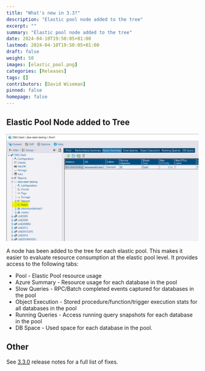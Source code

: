 ```yaml
---
title: "What's new in 3.3?"
description: "Elastic pool node added to the tree"
excerpt: ""
summary: "Elastic pool node added to the tree"
date: 2024-04-10T19:50:05+01:00
lastmod: 2024-04-10T19:50:05+01:00
draft: false
weight: 50
images: [elastic_pool.png]
categories: [Releases]
tags: []
contributors: [David Wiseman]
pinned: false
homepage: false
---
```

## Elastic Pool Node added to Tree

![Elastic Pool Node](elastic_pool.png)

A node has been added to the tree for each elastic pool.  This makes it easier to evaluate resource consumption at the elastic pool level.  It provides access to the following tabs:

* Pool - Elastic Pool resource usage
* Azure Summary - Resource usage for each database in the pool
* Slow Queries - RPC/Batch completed events captured for databases in the pool
* Object Execution - Stored procedure/function/trigger execution stats for all databases in the pool
* Running Queries - Access running query snapshots for each database in the pool
* DB Space - Used space for each database in the pool.

## Other

See [3.3.0](https://github.com/trimble-oss/dba-dash/releases/tag/3.3.0) release notes for a full list of fixes.
